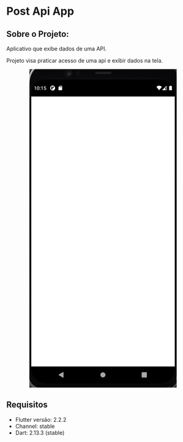 # Post Api App

## Sobre o Projeto:
Aplicativo que exibe dados de uma API.

Projeto visa praticar acesso de uma api e exibir dados na tela.

<p align="center">
  <img src="postapp.gif">
</p>

## Requisitos
- Flutter versão: 2.2.2
- Channel: stable
- Dart: 2.13.3 (stable)
